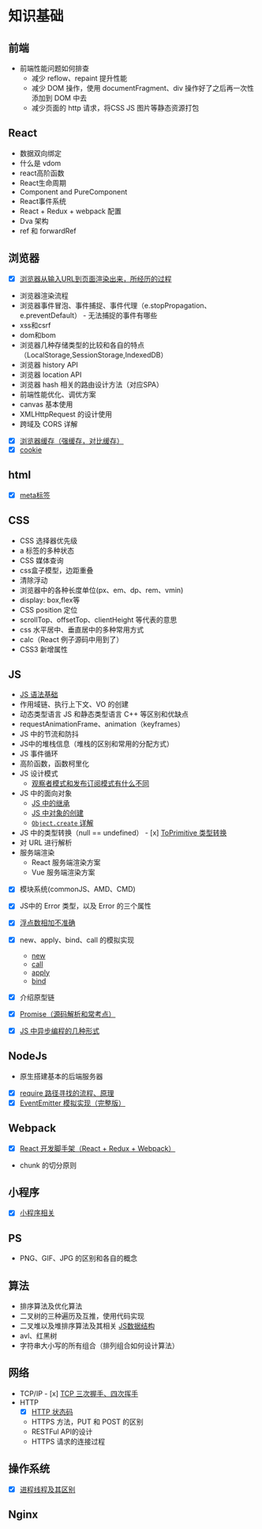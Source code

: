 # 知识基础

## 前端
- 前端性能问题如何排查
    - 减少 reflow、repaint 提升性能
    - 减少 DOM 操作，使用 documentFragment、div 操作好了之后再一次性添加到 DOM 中去
    - 减少页面的 http 请求，将CSS JS 图片等静态资源打包

## React
- 数据双向绑定
- 什么是 vdom
- react高阶函数
- React生命周期
- Component and PureComponent
- React事件系统
- React + Redux + webpack 配置
- Dva 架构
- ref 和 forwardRef

## 浏览器
- [x] [浏览器从输入URL到页面渲染出来，所经历的过程](./从浏览器地址栏输入url到显示页面的步骤(以HTTP为例).md)
- 浏览器渲染流程
- 浏览器事件冒泡、事件捕捉、事件代理（e.stopPropagation、e.preventDefault）
	  - 无法捕捉的事件有哪些
- xss和csrf
- dom和bom
- 浏览器几种存储类型的比较和各自的特点（LocalStorage,SessionStorage,IndexedDB）
- 浏览器 history API
- 浏览器 location API
- 浏览器 hash 相关的路由设计方法（对应SPA）
- 前端性能优化、调优方案
- canvas 基本使用
- XMLHttpRequest 的设计使用
- 跨域及 CORS 详解
- [x] [浏览器缓存（强缓存，对比缓存）](./http缓存.md)
- [x] [cookie](./cookie.md)

## html
- [x] [meta标签](./meta.md)

## CSS
- CSS 选择器优先级
- a 标签的多种状态
- CSS 媒体查询
- css盒子模型，边距重叠
- 清除浮动
- 浏览器中的各种长度单位(px、em、dp、rem、vmin)
- display: box,flex等
- CSS position 定位
- scrollTop、offsetTop、clientHeight 等代表的意思
- css 水平居中、垂直居中的多种常用方式
- calc（React 例子源码中用到了）
- CSS3 新增属性

## JS
- [JS 语法基础](./js-base.md)
- 作用域链、执行上下文、VO 的创建
- 动态类型语言 JS 和静态类型语言 C++ 等区别和优缺点
- requestAnimationFrame、animation（keyframes）
- JS 中的节流和防抖
- JS中的堆栈信息（堆栈的区别和常用的分配方式）
- JS 事件循环
- 高阶函数，函数柯里化
- JS 设计模式
    - [观察者模式和发布订阅模式有什么不同](./观察者模式和发布订阅模式有什么不同.md)
- JS 中的面向对象
    - [JS 中的继承](./js中的继承.md)
    - [JS 中对象的创建](./js中对象的创建.md)
    - [`Object.create` 详解](./implementations/Object.create.js)
- JS 中的类型转换（null == undefined）
	  - [x] [ToPrimitive 类型转换](./toprimitive.md)
- 对 URL 进行解析
- 服务端渲染
    - React 服务端渲染方案
    - Vue 服务端渲染方案
- [x] 模块系统(commonJS、AMD、CMD)
- [x] JS中的 Error 类型，以及 Error 的三个属性
- [x] [浮点数相加不准确](./浮点数相加不准确.md)
- [x] new、apply、bind、call 的模拟实现
    - [new](./implementations/new.js)
    - [call](./implementations/call.js)
    - [apply](./implementations/apply.js)
    - [bind](./implementations/bind.js)
- [x] 介绍原型链
- [x] [Promise（源码解析和常考点）](./promise.md)
- [x] [JS 中异步编程的几种形式](./js中的异步编程.md)


## NodeJs
- 原生搭建基本的后端服务器
- [x] [require 路径寻找的流程、原理](http://www.ruanyifeng.com/blog/2015/05/require.html)
- [x] [EventEmitter 模拟实现（完整版）](./implementations/eventemitter.js)

## Webpack
- [x] [React 开发脚手架（React + Redux + Webpack）](./democode/react)
- chunk 的切分原则

## 小程序
- [x] [小程序相关](./小程序相关.md)

## PS
- PNG、GIF、JPG 的区别和各自的概念

## 算法
- 排序算法及优化算法
- 二叉树的三种遍历及互推，使用代码实现
- 二叉堆以及堆排序算法及其相关 [JS数据结构](http://caibaojian.com/learn-javascript.html)
- avl、红黑树
- 字符串大小写的所有组合（排列组合如何设计算法）

## 网络
- TCP/IP
	  - [x] [TCP 三次握手、四次挥手](./tcp.md)
- HTTP
    - [x] [HTTP 状态码](./HTTP状态码.md)
    - HTTPS 方法，PUT 和 POST 的区别
    - RESTFul API的设计
    - HTTPS 请求的连接过程

## 操作系统
- [x] [进程线程及其区别](./进程线程.md)

## Nginx
